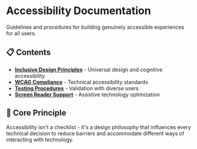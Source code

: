 # Accessibility Documentation

Guidelines and procedures for building genuinely accessible experiences for all users.

## 📋 Contents

- **[Inclusive Design Principles](inclusive-design.md)** - Universal design and cognitive accessibility
- **[WCAG Compliance](wcag-compliance.md)** - Technical accessibility standards
- **[Testing Procedures](testing-accessibility.md)** - Validation with diverse users
- **[Screen Reader Support](screen-reader-support.md)** - Assistive technology optimization

## 🎯 Core Principle

Accessibility isn't a checklist - it's a design philosophy that influences every technical decision to reduce barriers and accommodate different ways of interacting with technology.
